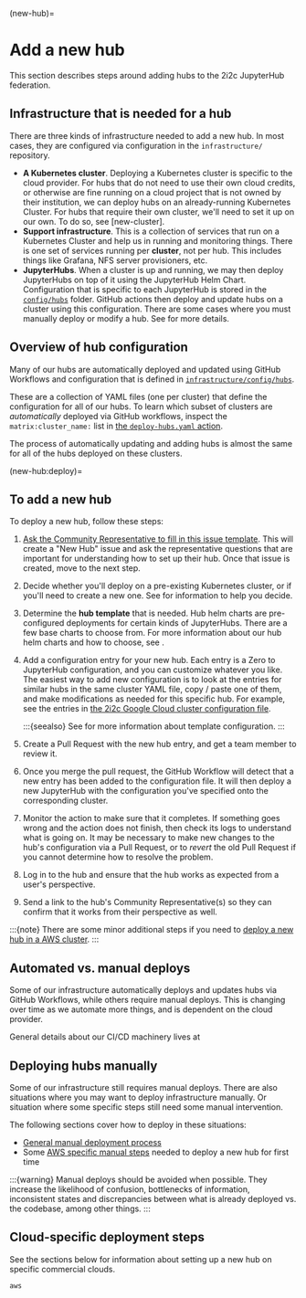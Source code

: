 (new-hub)=
# Add a new hub

This section describes steps around adding hubs to the 2i2c JupyterHub federation.

## Infrastructure that is needed for a hub

There are three kinds of infrastructure needed to add a new hub. In most cases, they are configured via configuration in the `infrastructure/` repository.

- **A Kubernetes cluster**.
  Deploying a Kubernetes cluster is specific to the cloud provider. For hubs that do not need to use their own cloud credits, or otherwise are fine running on a cloud project that is not owned by their institution, we can deploy hubs on an already-running Kubernetes Cluster.
  For hubs that require their own cluster, we'll need to set it up on our own.
  To do so, see [new-cluster].
- **Support infrastructure**.
  This is a collection of services that run on a Kubernetes Cluster and help us in running and monitoring things.
  There is one set of services running per **cluster**, not per hub.
  This includes things like Grafana, NFS server provisioners, etc.
- **JupyterHubs**.
  When a cluster is up and running, we may then deploy JupyterHubs on top of it using the JupyterHub Helm Chart.
  Configuration that is specific to each JupyterHub is stored in the [`config/hubs`](https://github.com/2i2c-org/infrastructure/tree/master/config/hubs) folder.
  GitHub actions then deploy and update hubs on a cluster using this configuration.
  There are some cases where you must manually deploy or modify a hub.
  See [](operate:manual-deploy) for more details.

## Overview of hub configuration

Many of our hubs are automatically deployed and updated using GitHub Workflows and configuration that is defined in [`infrastructure/config/hubs`](https://github.com/2i2c-org/infrastructure/tree/master/config/hubs).

These are a collection of YAML files (one per cluster) that define the configuration for all of our hubs.
To learn which subset of clusters are *automatically* deployed via GitHub workflows, inspect the `matrix:cluster_name:` list in [the `deploy-hubs.yaml` action](https://github.com/2i2c-org/infrastructure/blob/f2ffc8ef51427d5f824747917bfd51533daf3045/.github/workflows/deploy-hubs.yaml#L17-L31).

The process of automatically updating and adding hubs is almost the same for all of the hubs deployed on these clusters.

(new-hub:deploy)=
## To add a new hub

To deploy a new hub, follow these steps:

1. [Ask the Community Representative to fill in this issue template](https://github.com/2i2c-org/infrastructure/issues/new?assignees=&labels=type%3A+hub&template=2_new-hub.yml&title=New+Hub%3A+%3CHub+name%3E).
   This will create a "New Hub" issue and ask the representative questions that are important for understanding how to set up their hub.
   Once that issue is created, move to the next step.
2. Decide whether you'll deploy on a pre-existing Kubernetes cluster, or if you'll need to create a new one.
   See [](cluster:when-to-deploy) for information to help you decide.
3. Determine the **hub template** that is needed.
   Hub helm charts are pre-configured deployments for certain kinds of JupyterHubs.
   There are a few base charts to choose from.
   For more information about our hub helm charts and how to choose, see [](hub-helm-charts).
4. Add a configuration entry for your new hub.
   Each entry is a Zero to JupyterHub configuration, and you can customize whatever you like.
   The easiest way to add new configuration is to look at the entries for similar hubs in the same cluster YAML file, copy / paste one of them, and make modifications as needed for this specific hub.
   For example, see the entries in [the 2i2c Google Cloud cluster configuration file](https://github.com/2i2c-org/infrastructure/blob/master/config/hubs/2i2c.cluster.yaml).

   :::{seealso}
   See [](/topic/config.md) for more information about template configuration.
   :::
5. Create a Pull Request with the new hub entry, and get a team member to review it.
6. Once you merge the pull request, the GitHub Workflow will detect that a new entry has been added to the configuration file.
   It will then deploy a new JupyterHub with the configuration you've specified onto the corresponding cluster.
7. Monitor the action to make sure that it completes.
   If something goes wrong and the action does not finish, then check its logs to understand what is going on.
   It may be necessary to make new changes to the hub's configuration via a Pull Request, or to *revert* the old Pull Request if you cannot determine how to resolve the problem.
8. Log in to the hub and ensure that the hub works as expected from a user's perspective.
9. Send a link to the hub's Community Representative(s) so they can confirm that it works from their perspective as well.

:::{note}
There are some minor additional steps if you need to [deploy a new hub in a AWS cluster](new-hub:aws).
:::

## Automated vs. manual deploys

Some of our infrastructure automatically deploys and updates hubs via GitHub Workflows, while others require manual deploys.
This is changing over time as we automate more things, and is dependent on the cloud provider.

General details about our CI/CD machinery lives at [](/reference/ci-cd.md)

## Deploying hubs manually

Some of our infrastructure still requires manual deploys.
There are also situations where you may want to deploy infrastructure manually.
Or situation where some specific steps still need some manual intervention.

The following sections cover how to deploy in these situations:

* [General manual deployment process](operate:manual-deploy)
* Some [AWS specific manual steps](new-hub:aws) needed to deploy a new hub for first time

:::{warning}
Manual deploys should be avoided when possible.
They increase the likelihood of confusion, bottlenecks of information, inconsistent
states and discrepancies between what is already deployed vs. the codebase, among other
things.
:::

## Cloud-specific deployment steps

See the sections below for information about setting up a new hub on specific commercial clouds.

```{toctree}
aws
```
